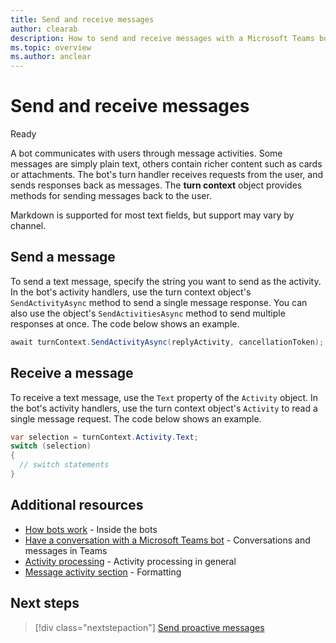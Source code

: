 ```yaml
---
title: Send and receive messages
author: clearab
description: How to send and receive messages with a Microsoft Teams bot
ms.topic: overview
ms.author: anclear
---
```

# Send and receive messages

Ready 

A bot communicates with users through message activities. Some messages are simply plain text, others contain richer content such as cards or attachments. The bot's turn handler receives requests from the user, and sends responses back as messages. The **turn context** object provides methods for sending messages back to the user.

Markdown is supported for most text fields, but support may vary by channel.

## Send a message

To send a text message, specify the string you want to send as the activity.
In the bot's activity handlers, use the turn context object's `SendActivityAsync` method to send a single message response. You can also use the object's `SendActivitiesAsync` method to send multiple responses at once. The code below shows an example.  

<!-- Not working
[!code-csharp[Send message](~/microsoft/botbuilder-dotnet/blob/master/tests/Teams/Roster/Bots/RosterBot.cs?range=23&highlight=23)]
-->

```cs
await turnContext.SendActivityAsync(replyActivity, cancellationToken);
```

## Receive a message

To receive a text message, use the `Text` property of the `Activity` object.
In the bot's activity handlers, use the turn context object's `Activity` to read a single message request. The code below shows an example.

<!-- Not working
[!code-csharp[Receive message](~/microsoft/botbuilder-dotnet/blob/master/tests/Teams/Roster/Bots/RosterBot.cs?range=27-45&highlight=27)]
-->

```cs
var selection = turnContext.Activity.Text;
switch (selection)
{
  // switch statements
}
```

## Additional resources

- [How bots work](https://docs.microsoft.com/azure/bot-service/bot-builder-basics?view=azure-bot-service-4.0&tabs=csharp) - Inside the bots 
- [Have a conversation with a Microsoft Teams bot](../../../_old/concepts/bots/bot-conversations/bots-conversations.md) -  Conversations and messages in Teams
- [Activity processing](https://docs.microsoft.com/azure/bot-service/bot-builder-basics?view=azure-bot-service-4.0&tabs=csharp#the-activity-processing-stack) - Activity processing in general
- [Message activity section](https://aka.ms/botSpecs-activitySchema#message-activity) -  Formatting

## Next steps

> [!div class="nextstepaction"]
> [Send proactive messages](send-proactive-messages.md)

<!-- 
## Writing notes

Might need to be renamed to map to 1:1 conversations

 * **Purpose** The simple article
 * **Existing teams doc reference** 
   * Some of: [https://docs.microsoft.com/en-us/microsoftteams/platform/concepts/bots/bot-conversations/bots-conversations](https://docs.microsoft.com/en-us/microsoftteams/platform/concepts/bots/bot-conversations/bots-conversations)
 * **Existing Bot framework doc reference** 
   * [https://docs.microsoft.com/en-us/azure/bot-service/bot-builder-howto-send-messages?view=azure-bot-service-4.0&tabs=csharp](https://docs.microsoft.com/en-us/azure/bot-service/bot-builder-howto-send-messages?view=azure-bot-service-4.0&tabs=csharp)
 * **Code Snippets** 
   * none, or all really
  -->
